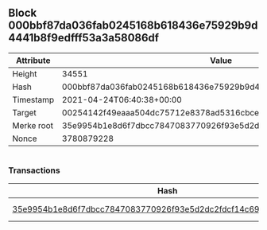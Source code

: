 ## Block 000bbf87da036fab0245168b618436e75929b9d4441b8f9edfff53a3a58086df

Attribute | Value
--- | ---
Height | 34551
Hash | 000bbf87da036fab0245168b618436e75929b9d4441b8f9edfff53a3a58086df
Timestamp | 2021-04-24T06:40:38+00:00
Target | 00254142f49eaaa504dc75712e8378ad5316cbcead634704b3734b6271167cc4
Merke root | 35e9954b1e8d6f7dbcc7847083770926f93e5d2dc2fdcf14c698f70a39c8d525
Nonce | 3780879228

```

```

### Transactions

Hash | Amount
--- | ---
[35e9954b1e8d6f7dbcc7847083770926f93e5d2dc2fdcf14c698f70a39c8d525](35e9954b1e8d6f7dbcc7847083770926f93e5d2dc2fdcf14c698f70a39c8d525.md) | 10.00000000 SKEPTI 
